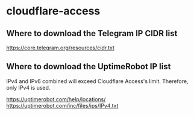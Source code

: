 # cloudflare-access

## Where to download the Telegram IP CIDR list

https://core.telegram.org/resources/cidr.txt

## Where to download the UptimeRobot IP list

IPv4 and IPv6 combined will exceed Cloudflare Access's limit. Therefore, only IPv4 is used.

https://uptimerobot.com/help/locations/
https://uptimerobot.com/inc/files/ips/IPv4.txt
